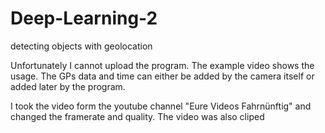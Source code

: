 # Deep-Learning-2
detecting objects with geolocation

Unfortunately I cannot upload the program. The example video shows the usage. The GPs data and time can either be added by the camera itself or added later by the program.

I took the video form the youtube channel "Eure Videos Fahrnünftig" and changed the framerate and quality.
The video was also cliped
